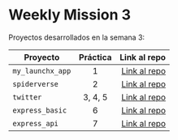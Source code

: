 # Weekly Mission 3
Proyectos desarrollados en la semana 3:

| Proyecto | Práctica | Link al repo |
| ------------- |:-------------:| -----:|
|`my_launchx_app`|1|[Link al repo](https://github.com/sergioaltuzar/my_launch_app)|
|`spiderverse`|2|[Link al repo](https://github.com/sergioaltuzar/spiderverse)|
|`twitter`|3, 4, 5|[Link al repo](https://github.com/sergioaltuzar/twitter)|
|`express_basic`|6|[Link al repo](https://github.com/sergioaltuzar/express_basic)|
|`express_api`|7|[Link al repo](https://github.com/sergioaltuzar/express_api)|


